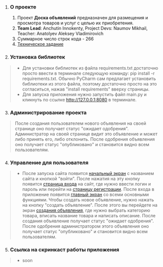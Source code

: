 1. ### **О проекте**
    1. Проект **Доска объявлений** предназначен для размещения и просмотра товаров и услуг
       с целью их приобретения. 
    2. **Team Lead**: Anchutin Innokenty, Project Devs: Naumov Mikhail, Teacher: Anatolyev Aleksey
   Vladimirovich
    3. Суммарное число строк кода - 266 
    4. [Техническое задание](materials%2Ftechnical_specification.md)
2. ### **Установка библиотек**
> - Для установки библиотек из файла requirements.txt достаточно просто ввести в терминале следующую команду: 
    pip install -r requirements.txt. Обычно PyCharm сам предлагает установить библиотеки из этого файла, поэтому 
    достаточно просто на это согласиться, нажав "install requirements" вверху страницы.
> - Для запуска приложения нужно запустить файл main.py и кликнуть по ссылке http://127.0.0.1:8080 в терминале.
3. ### **Администрирование проекта**
> После создания пользователем нового объявления на своей странице оно получает статус "ожидает одобрения".
Администратор на своей странице видит это объявление и может либо принять его, либо отклонить. После одобрения 
объявления оно получает статус "опубликовано" и становится видно всем пользователям.
4. ### **Управление для пользователя**
> - После запуска сайта появится [начальный экран](first_screen.JPG) с названием сайта и кнопкой "войти".
После нажатия на эту кнопку появится [страница входа](enter_screen.JPG) на сайт, где нужно ввести логин и пароль или перейти на 
[страницу регистрации](registration_page.JPG). После входа в приложение появится [главный экран](main_screen.JPG)
со всеми основными функциями. Чтобы создать новое объявление, нужно нажать на кнопку "создать объявление". После этого
вы перейдете на экран [создания объявления](materials%2Fcreate_screen.JPG), где нужно выбрать категорию товара, вписать 
название товара и написать описание. После создания объявление получает статус "ожидает одобрения". После одобрения 
администратором этого объявления оно получает статус "опубликовано" и становится видно всем пользователям.
5. ### **Ссылка на скринкаст работы приложения**
> - soon